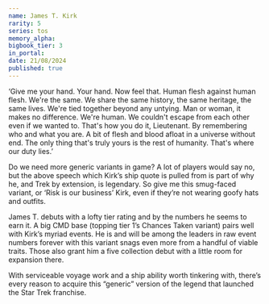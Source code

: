 ```yaml
---
name: James T. Kirk
rarity: 5
series: tos
memory_alpha:
bigbook_tier: 3
in_portal:
date: 21/08/2024
published: true
---
```


‘Give me your hand. Your hand. Now feel that. Human flesh against human flesh. We're the same. We share the same history, the same heritage, the same lives. We're tied together beyond any untying. Man or woman, it makes no difference. We're human. We couldn't escape from each other even if we wanted to. That's how you do it, Lieutenant. By remembering who and what you are. A bit of flesh and blood afloat in a universe without end. The only thing that's truly yours is the rest of humanity. That's where our duty lies.’

Do we need more generic variants in game? A lot of players would say no, but the above speech which Kirk’s ship quote is pulled from is part of why he, and Trek by extension, is legendary. So give me this smug-faced variant, or ‘Risk is our business’ Kirk, even if they’re not wearing goofy hats and outfits.

James T. debuts with a lofty tier rating and by the numbers he seems to earn it. A big CMD base (topping tier 1’s Chances Taken variant) pairs well with Kirk’s myriad events. He is and will be among the leaders in raw event numbers forever with this variant snags even more from a handful of viable traits. Those also grant him a five collection debut with a little room for expansion there.

With serviceable voyage work and a ship ability worth tinkering with, there’s every reason to acquire this “generic” version of the legend that launched the Star Trek franchise.
